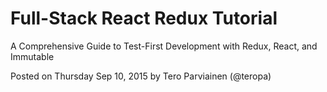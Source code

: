 # Full-Stack React Redux Tutorial
A Comprehensive Guide to Test-First Development with Redux, React, and Immutable

Posted on Thursday Sep 10, 2015 by Tero Parviainen (@teropa)
